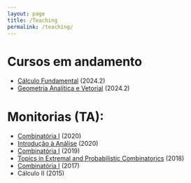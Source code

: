 ```yaml
---
layout: page
title: /Teaching
permalink: /teaching/
---
```


# Cursos em andamento
  - [Cálculo Fundamental]({{site.baseurl}}/teaching/calculo242) (2024.2)
  - [Geometria Analítica e Vetorial]({{site.baseurl}}/teaching/geometria242) (2024.2)

# Monitorias (TA):

  - [Combinatória I]({{site.baseurl}}/teaching/combinatoriaI2020) (2020)
  - [Introdução à Análise]({{site.baseurl}}/teaching/analise2020) (2020)
  - [Combinatória I]({{site.baseurl}}/teaching/combinatoriaI2019) (2019)
  - [Topics in Extremal and Probabilistic Combinatorics]({{site.baseurl}}/teaching/topics2018) (2018)
  - [Combinatória I]({{site.baseurl}}/teaching/combinatoriaI2017) (2017)
  - Cálculo II (2015)
